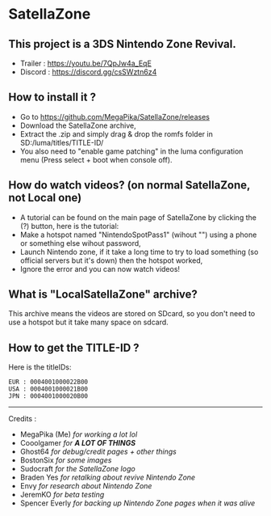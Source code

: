 # SatellaZone  
## This project is a 3DS Nintendo Zone Revival.  
* Trailer : https://youtu.be/7QpJw4a_EqE  
* Discord : https://discord.gg/csSWztn6z4  

## How to install it ?

* Go to https://github.com/MegaPika/SatellaZone/releases
* Download the SatellaZone archive,
* Extract the .zip and simply drag & drop the romfs folder in SD:/luma/titles/TITLE-ID/
* You also need to "enable game patching" in the luma configuration menu (Press select + boot when console off).

## How do watch videos? (on normal SatellaZone, not Local one)
* A tutorial can be found on the main page of SatellaZone by clicking the (?) button, here is the tutorial:
* Make a hotspot named "NintendoSpotPass1" (wihout "") using a phone or something else wihout password,
* Launch Nintendo zone, if it take a long time to try to load something (so official servers but it's down) then the hotspot worked,
* Ignore the error and you can now watch videos!

## What is "LocalSatellaZone" archive?
This archive means the videos are stored on SDcard, so you don't need to use a hotspot but it take many space on sdcard.

## How to get the TITLE-ID ?

Here is the titleIDs:

    EUR : 0004001000022B00
    USA : 0004001000021B00
    JPN : 0004001000020B00

---
Credits : 
* MegaPika (Me) *for working a lot lol*
* Cooolgamer *for __A LOT OF THINGS__*
* Ghost64 *for debug/credit pages + other things*
* BostonSix *for some images*
* Sudocraft *for the SatellaZone logo*
* Braden Yes *for retalking about revive Nintendo Zone*
* Envy *for research about Nintendo Zone*
* JeremKO *for beta testing*
* Spencer Everly *for backing up Nintendo Zone pages when it was alive*
